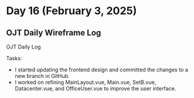 # Day 16 (February 3, 2025)

## OJT Daily Wireframe Log
OJT Daily Log

Tasks:
- I started updating the frontend design and committed the changes to a new branch in GitHub. 
- I worked on refining MainLayout.vue, Main.vue, SetB.vue, Datacenter.vue, and OfficeUser.vue to improve the user interface.
